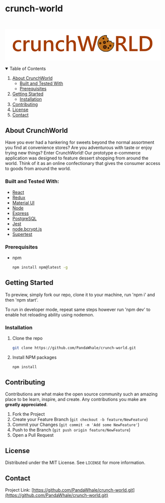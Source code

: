 # crunch-world
<!-- PROJECT LOGO -->
<br />
<p align="center">
  <img src="https://raw.githubusercontent.com/PandaWhale/crunch-world/dev/images/logocook.png" alt="Logo">
<!--   <h3 align="center">CrunchWorld</h3> -->

<!-- TABLE OF CONTENTS -->
<details open="open">
  <summary>Table of Contents</summary>
  <ol>
    <li>
      <a href="#about-crunchworld">About CrunchWorld</a>
      <ul>
        <li><a href="#built-and-tested-with">Built and Tested With</a></li>
        <li><a href="#prerequisites">Prerequisites</a></li>
      </ul>
    </li>
    <li>
      <a href="#getting-started">Getting Started</a>
      <ul>
        <li><a href="#installation">Installation</a></li>
      </ul>
    </li>
    <li><a href="#contributing">Contributing</a></li>
    <li><a href="#license">License</a></li>
    <li><a href="#contact">Contact</a></li>
  </ol>
</details>



<!-- ABOUT THE PROJECT -->
## About CrunchWorld

Have you ever had a hankering for sweets beyond the normal assortment you find at convenience stores? Are you adventurous with taste or enjoy trying new things?  Enter CrunchWorld! Our prototype e-commerce application was designed to feature dessert shopping from around the world. Think of it as an online confectionary that gives the consumer access to goods from around the world. 

### Built and Tested With:
* [React](https://reactjs.org/)
* [Redux](https://redux.js.org/)
* [Material UI](https://mui.com/)
* [Node](https://nodejs.org/en/)
* [Express](https://expressjs.com/)
* [PostgreSQL](https://www.elephantsql.com/)
* [Jest](https://jestjs.io/)
* [node.bcrypt.js](https://github.com/kelektiv/node.bcrypt.js)
* [Supertest](https://www.npmjs.com/package/supertest)


### Prerequisites

* npm
  ```sh
  npm install npm@latest -g
  ```


<!-- GETTING STARTED -->
## Getting Started



To preview, simply fork our repo, clone it to your machine, run 'npm i' and then 'npm start'. 

To run in developer mode, repeat same steps however run 'npm dev' to enable hot reloading ability using nodemon.




### Installation

1. Clone the repo
   ```sh
   git clone https://github.com/PandaWhale/crunch-world.git
   ```
2. Install NPM packages
   ```sh
   npm install
   ```

<!-- CONTRIBUTING -->
## Contributing

Contributions are what make the open source community such an amazing place to be learn, inspire, and create. Any contributions you make are **greatly appreciated**.

1. Fork the Project
2. Create your Feature Branch (`git checkout -b feature/NewFeature`)
3. Commit your Changes (`git commit -m 'Add some NewFeature'`)
4. Push to the Branch (`git push origin feature/NewFeature`)
5. Open a Pull Request



<!-- LICENSE -->
## License

Distributed under the MIT License. See `LICENSE` for more information.



<!-- CONTACT -->
## Contact

Project Link: [https://github.com/PandaWhale/crunch-world.git](https://github.com/PandaWhale/crunch-world.git)
